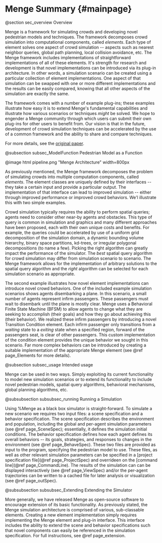 Menge Summary {#mainpage}
=================

@section sec_overview Overview

Menge is a framework for simulating crowds and developing novel pedestrian models and techniques.  The framework decomposes crowd simulation into computational components, called *elements*.  Each type of element solves one aspect of crowd simulation -- aspects such as nearest neighbor queries, global path planning, local collision avoidance, etc.  The Menge framework includes implementations of straightforward implementations of all of these elements.  It's strength for research and development is that novel implementations can be introduced via its plug-in architecture.  In other words, a simulation scenario can be created using a particular collection of element implementations.  One aspect of that simulation can be swapped with one or more different implementations and the results can be easily compared, knowing that all other aspects of the simulation are exactly the same.  

The framework comes with a number of example plug-ins; these examples illustrate how easy it is to extend Menge's fundamental capabilities and illustrate how various scenarios or techniques *might* be solved.  We hope to engender a Menge community through which users can submit their own plug-ins for other users to benefit from.  Our vision is that in the future, development of crowd simulation techniques can be accelerated by the use of a common framework and the ability to share and compare techniques.

For more details, see the <a href="https://collective-dynamics.eu/index.php/cod/article/view/A1">original paper</a>.

@subsection subsec_ModelFunction Pedestrian Model as a Function

@image html pipeline.png "Menge Architecture" width=800px

As previously mentioned, the Menge framework decomposes the problem of simulating crowds into multiple computation components, called *elements*.  The element classes are uniquely defined by their interfaces -- they take a certain input and provide a particular output.  The implementation of that interface can lead to improved simulation -- either through improved performance or improved crowd behaviors.  We'l illustrate this with two simple examples.

Crowd simulation typically requires the ability to perform spatial queries; agents need to consider other near-by agents and obstacles.  This type of query is common in simulation and graphics and many different approaches have been proposed, each with their own unique costs and benefits.  For example, the queries could be accelerated by use of a uniform grid decomposition of the simulation domain, a dynamic bounding volume hierarchy, binary space partitions, kd-trees, or irregular polygonal decompositions (to name a few).  Picking the right algorithm can greatly impact the performance of the simulator.  The *best* spatial query algorithm for crowd simulation may differ from simulation scenario to scenario.  The Menge framework allows for the implementation of arbitrary solutions to the spatial query algorithm and the *right* algorithm can be selected for each simulation scenario as appropriate.

The second example illustrates how novel element implementations can introduce novel crowd behaviors.  One of the included example simulation scenarios shows agents disembarking a plane.  In this scenario, a small number of agents represent infirm passengers.  These passengers must wait to disembark until the plane is mostly clear.  Menge uses a Behavioral Finite State Machine (BFSM) to allow agents to change what they are seeking to accomplish (their goals) and how they go about achieving this (their behavior).  We realized these infirm passengers by introducing a novel Transition Condition element.  Each infirm passenger only transitions from a *waiting* state to a *exiting* state when a specified region, forward of the passengers seat, is clear of other passengers.  This custom implementation of the condition element provides the unique behavior we sought in this scenario.  Far more complex behaviors can be introduced by creating a suitable implementation of the appropriate Menge element (see @ref page_Elements for more details).

@subsection subsec_usage Intended usage

Menge can be used in two ways.  Simply exploiting its current functionality to model new simulation scenarios or to extend its functionality to include novel pedestrian models, spatial query algorithms, behavioral mechanisms, global planning algorithms, etc. 

@subsubsection subsubsec_running Running a Simulation

Using %Menge as a black box simulator is straight-forward.  To simulate a new scenario we requires two input files: a scene specification and a behavior specification.  The scene specification describes the environment and population, including the global and per-agent simulation parameters (see @ref page_SceneSpec); essentially, it defines the simulation initial conditions.  The behavior specification defines how each agent defines its overall behaviors -- its goals, strategies, and responses to changes in the environment (see @ref page_BehaveSpec).  These two files are provided as input to the program, specifying the pedestrian model to use. These files, as well as other relevant simulation parameters can be specified in a [project specification file](@ref page_ProjectSpec) and overrideen on the [command line](@ref page_CommandLine). The results of the simulation can can be displayed interactively (see @ref page_ViewSpec) and/or the per-agent trajectories can be written to a cached file for later analysis or visualization (see @ref page_outSpec).

@subsubsection subsubsec_Extending Extending the Simulator

More generally, we have released Menge as open-source software to encourage extension of its basic functionality.  As previously stated, the Menge simulation architecture is comprised of various, sub-classable elements.  Creating a new element implementation simply requires implementing the Menge element and plug-in interface.  This interface includes the ability to extend the scene and behavior specifications such that novel components can easily be referenced in the simulation specification.
For full instructions, see @ref page_extension.